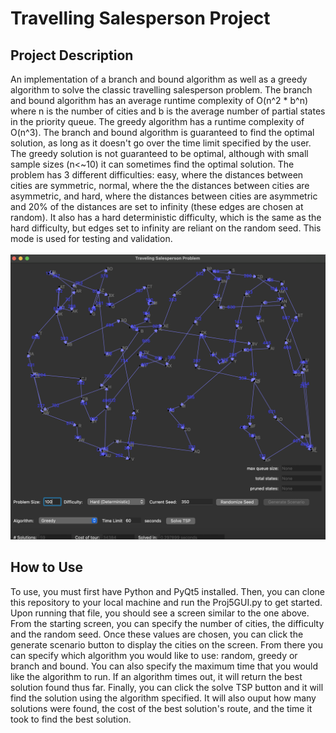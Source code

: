 # Travelling Salesperson Project

## Project Description
An implementation of a branch and bound algorithm as well as a greedy algorithm to solve the classic
travelling salesperson problem. The branch and bound algorithm has an average runtime complexity of 
O(n^2 * b^n) where n is the number of cities and b is the average number of partial states in the 
priority queue. The greedy algorithm has a runtime complexity of O(n^3). The branch and bound algorithm
is guaranteed to find the optimal solution, as long as it doesn't go over the time limit specified by 
the user. The greedy solution is not guaranteed to be optimal, although with small sample sizes (n<~10)
it can sometimes find the optimal solution. The problem has 3 different difficulties: easy, where the
distances between cities are symmetric, normal, where the the distances between cities are asymmetric,
and hard, where the distances between cities are asymmetric and 20% of the distances are set to infinity
(these edges are chosen at random). It also has a hard deterministic difficulty, which is the same as the 
hard difficulty, but edges set to infinity are reliant on the random seed. This mode is used for testing
and validation.\
\
![Demo Image](demo.png)

## How to Use
To use, you must first have Python and PyQt5 installed. Then, you can clone this repository to your local machine and run the Proj5GUI.py to get started. Upon running that file, you should see a screen similar to the one above. 
From the starting screen, you can specify the number of cities, the difficulty and the random seed. Once these values are chosen,
you can click the generate scenario button to display the cities on the screen. From there you can specify which
algorithm you would like to use: random, greedy or branch and bound. You can also specify the maximum time that 
you would like the algorithm to run. If an algorithm times out, it will return the best solution found thus far.
Finally, you can click the solve TSP button and it will find the solution using the algorithm specified. It will
also ouput how many solutions were found, the cost of the best solution's route, and the time it took to find the 
best solution.